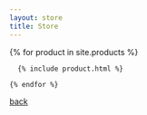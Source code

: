 ```yaml
---
layout: store
title: Store
---
```


{% for product in site.products %}

      {% include product.html %}

    {% endfor %}



[back](./)
